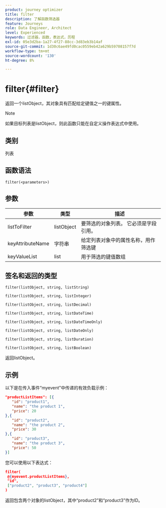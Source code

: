 ```yaml
---
product: journey optimizer
title: filter
description: 了解函数筛选器
feature: Journeys
role: Data Engineer, Architect
level: Experienced
keywords: 过滤器，函数，表达式，历程
exl-id: 05e3d2ba-1a27-4f27-88cc-3d83eb3b14af
source-git-commit: 1d30c6ae49fd0cac0559eb42a629b59708157f7d
workflow-type: tm+mt
source-wordcount: '130'
ht-degree: 8%

---
```


# filter{#filter}

返回一个listObject，其对象具有匹配给定键值之一的键属性。

>[!NOTE]
>
>如果目标列表是listObject，则此函数只能在自定义操作表达式中使用。

## 类别

列表

## 函数语法

`filter(<parameters>)`

## 参数

| 参数 | 类型 | 描述 |
|-----------|------------------|------------------|
| listToFilter | listObject | 要筛选的对象列表。 它必须是字段引用。 |
| keyAttributeName | 字符串 | 给定列表对象中的属性名称，用作筛选键 |
| keyValueList | list | 用于筛选的键值数组 |

## 签名和返回的类型

`filter(listObject, string, listString)`

`filter(listObject, string, listInteger)`

`filter(listObject, string, listDecimal)`

`filter(listObject, string, listDateTime)`

`filter(listObject, string, listDateTimeOnly)`

`filter(listObject, string, listDateOnly)`

`filter(listObject, string, listDuration)`

`filter(listObject, string, listBoolean)`

返回listObject。

## 示例

以下是在传入事件“myevent”中传递的有效负载示例：

```json
"productListItems": [{
   "id": "product1",
   "name": "the product 1",
   "price": 20
},{
   "id": "product2",
   "name": "the product 2",
   "price": 30
},{
   "id": "product3",
   "name": "the product 3",
   "price": 50
}]
```

您可以使用以下表达式：

```json
filter(
 @{myevent.productListItems},
 "id", 
 ["product2", "product3", "product4"]
)
```

返回包含两个对象的listObject，其中“product2”和“product3”作为ID。
